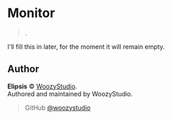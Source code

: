 # Monitor

> .

I'll fill this in later, for the moment it will remain empty.

## Author

**Elipsis** © [WoozyStudio](https://woozystudio.com/).  
Authored and maintained by WoozyStudio.

> GitHub [@woozystudio](https://github.com/woozystudio)